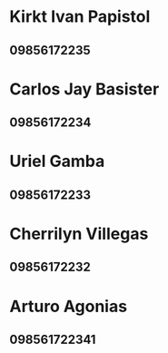 # Kirkt Ivan Papistol
## 09856172235

# Carlos Jay Basister
## 09856172234

# Uriel Gamba
## 09856172233

# Cherrilyn Villegas
## 09856172232

# Arturo Agonias
## 098561722341